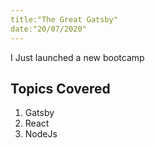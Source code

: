 ```yaml
---
title:"The Great Gatsby"
date:"20/07/2020"
---
```

I Just launched a new bootcamp

## Topics Covered
1. Gatsby
2. React 
3. NodeJs